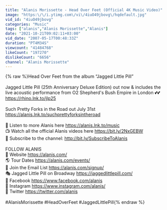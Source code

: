 ```yaml
---
title: "Alanis Morissette - Head Over Feet (Official 4K Music Video)"
image: "https:\/\/i.ytimg.com\/vi\/4iuO49jbovg\/hqdefault.jpg"
vid_id: "4iuO49jbovg"
categories: "Music"
tags: ["alanis","Alanis Morissette","Alanis"]
date: "2021-10-21T09:02:11+03:00"
vid_date: "2007-05-17T00:48:33Z"
duration: "PT4M34S"
viewcount: "41484768"
likeCount: "197270"
dislikeCount: "6656"
channel: "Alanis Morissette"
---
```

{% raw %}Head Over Feet from the album “Jagged Little Pill” <br /><br />Jagged Little Pill (25th Anniversary Deluxe Edition) out now &amp; includes the live acoustic performance from O2 Shepherd's Bush Empire in London 💕💕 <a rel="nofollow" target="blank" href="https://rhino.lnk.to/jlp25">https://rhino.lnk.to/jlp25</a><br /><br />Such Pretty Forks in the Road out July 31st <a rel="nofollow" target="blank" href="https://alanis.lnk.to/suchprettyforksintheroad">https://alanis.lnk.to/suchprettyforksintheroad</a><br /><br />🎼 Listen to more Alanis here <a rel="nofollow" target="blank" href="https://alanis.lnk.to/music">https://alanis.lnk.to/music</a><br />📺 Watch all the official Alanis videos here <a rel="nofollow" target="blank" href="https://bit.ly/2NxGEBW">https://bit.ly/2NxGEBW</a><br />🔔 Subscribe to the channel: <a rel="nofollow" target="blank" href="http://bit.ly/SubscribeToAlanis">http://bit.ly/SubscribeToAlanis</a><br /><br />FOLLOW ALANIS <br />📡 Website <a rel="nofollow" target="blank" href="https://alanis.com/">https://alanis.com/</a><br />🌎 Tour Dates <a rel="nofollow" target="blank" href="https://alanis.com/events/">https://alanis.com/events/</a><br />💌 Join the Email List <a rel="nofollow" target="blank" href="https://alanis.com/signup/">https://alanis.com/signup/</a> <br />🎭 Jagged Little Pill on Broadway <a rel="nofollow" target="blank" href="https://jaggedlittlepill.com/">https://jaggedlittlepill.com/</a> <br />📣 Facebook <a rel="nofollow" target="blank" href="https://www.facebook.com/alanis">https://www.facebook.com/alanis</a><br />📸 Instagram <a rel="nofollow" target="blank" href="https://www.instagram.com/alanis/">https://www.instagram.com/alanis/</a> <br />📱 Twitter <a rel="nofollow" target="blank" href="https://twitter.com/alanis">https://twitter.com/alanis</a><br /><br />#AlanisMorissette #HeadOverFeet #JaggedLittlePill{% endraw %}
